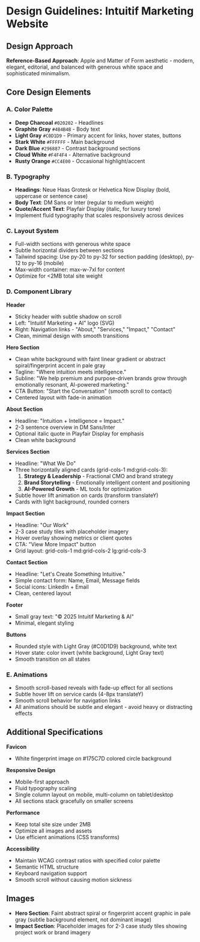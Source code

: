 # Design Guidelines: Intuitif Marketing Website

## Design Approach
**Reference-Based Approach**: Apple and Matter of Form aesthetic - modern, elegant, editorial, and balanced with generous white space and sophisticated minimalism.

## Core Design Elements

### A. Color Palette
- **Deep Charcoal** `#020202` - Headlines
- **Graphite Gray** `#4B4B4B` - Body text
- **Light Gray** `#C0D1D9` - Primary accent for links, hover states, buttons
- **Stark White** `#FFFFFF` - Main background
- **Dark Blue** `#296887` - Contrast background sections
- **Cloud White** `#F4F4F4` - Alternative background
- **Rusty Orange** `#CC4E00` - Occasional highlight/accent

### B. Typography
- **Headings**: Neue Haas Grotesk or Helvetica Now Display (bold, uppercase or sentence case)
- **Body Text**: DM Sans or Inter (regular to medium weight)
- **Quote/Accent Text**: Playfair Display (italic, for luxury tone)
- Implement fluid typography that scales responsively across devices

### C. Layout System
- Full-width sections with generous white space
- Subtle horizontal dividers between sections
- Tailwind spacing: Use py-20 to py-32 for section padding (desktop), py-12 to py-16 (mobile)
- Max-width container: max-w-7xl for content
- Optimize for <2MB total site weight

### D. Component Library

**Header**
- Sticky header with subtle shadow on scroll
- Left: "Intuitif Marketing + AI" logo (SVG)
- Right: Navigation links - "About," "Services," "Impact," "Contact"
- Clean, minimal design with smooth transitions

**Hero Section**
- Clean white background with faint linear gradient or abstract spiral/fingerprint accent in pale gray
- Tagline: "Where intuition meets intelligence."
- Subline: "We help premium and purpose-driven brands grow through emotionally resonant, AI-powered marketing."
- CTA Button: "Start the Conversation" (smooth scroll to contact)
- Centered layout with fade-in animation

**About Section**
- Headline: "Intuition + Intelligence = Impact."
- 2-3 sentence overview in DM Sans/Inter
- Optional italic quote in Playfair Display for emphasis
- Clean white background

**Services Section**
- Headline: "What We Do"
- Three horizontally aligned cards (grid-cols-1 md:grid-cols-3):
  1. **Strategy & Leadership** - Fractional CMO and brand strategy
  2. **Brand Storytelling** - Emotionally intelligent content and positioning
  3. **AI-Powered Growth** - ML tools for optimization
- Subtle hover lift animation on cards (transform translateY)
- Cards with light background, rounded corners

**Impact Section**
- Headline: "Our Work"
- 2-3 case study tiles with placeholder imagery
- Hover overlay showing metrics or client quotes
- CTA: "View More Impact" button
- Grid layout: grid-cols-1 md:grid-cols-2 lg:grid-cols-3

**Contact Section**
- Headline: "Let's Create Something Intuitive."
- Simple contact form: Name, Email, Message fields
- Social icons: LinkedIn + Email
- Clean, centered layout

**Footer**
- Small gray text: "© 2025 Intuitif Marketing & AI"
- Minimal, elegant styling

**Buttons**
- Rounded style with Light Gray (#C0D1D9) background, white text
- Hover state: color invert (white background, Light Gray text)
- Smooth transition on all states

### E. Animations
- Smooth scroll-based reveals with fade-up effect for all sections
- Subtle hover lift on service cards (4-8px translateY)
- Smooth scroll behavior for navigation links
- All animations should be subtle and elegant - avoid heavy or distracting effects

## Additional Specifications

**Favicon**
- White fingerprint image on #175C7D colored circle background

**Responsive Design**
- Mobile-first approach
- Fluid typography scaling
- Single column layout on mobile, multi-column on tablet/desktop
- All sections stack gracefully on smaller screens

**Performance**
- Keep total site size under 2MB
- Optimize all images and assets
- Use efficient animations (CSS transforms)

**Accessibility**
- Maintain WCAG contrast ratios with specified color palette
- Semantic HTML structure
- Keyboard navigation support
- Smooth scroll without causing motion sickness

## Images
- **Hero Section**: Faint abstract spiral or fingerprint accent graphic in pale gray (subtle background element, not dominant image)
- **Impact Section**: Placeholder images for 2-3 case study tiles showing project work or brand imagery